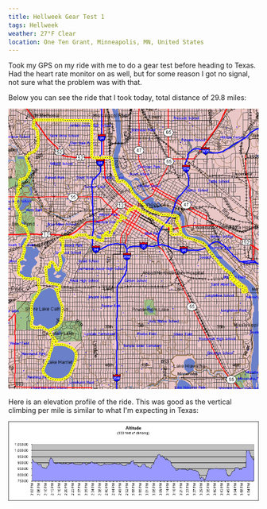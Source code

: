```yaml
---
title: Hellweek Gear Test 1
tags: Hellweek
weather: 27°F Clear
location: One Ten Grant, Minneapolis, MN, United States
---
```


Took my GPS on my ride with me to do a gear test before heading to Texas. Had the heart rate monitor on as well, but for some reason I got no signal, not sure what the problem was with that.

Below you can see the ride that I took today, total distance of 29.8 miles:

![](/assets/posts/2001/bf9a4b204fac6fa030a9720a03e8c090.gif)

Here is an elevation profile of the ride. This was good as the vertical climbing per mile is similar to what I'm expecting in Texas:

![](/assets/posts/2001/b24f86ccb0532df2d312d824581c2d70.gif)

